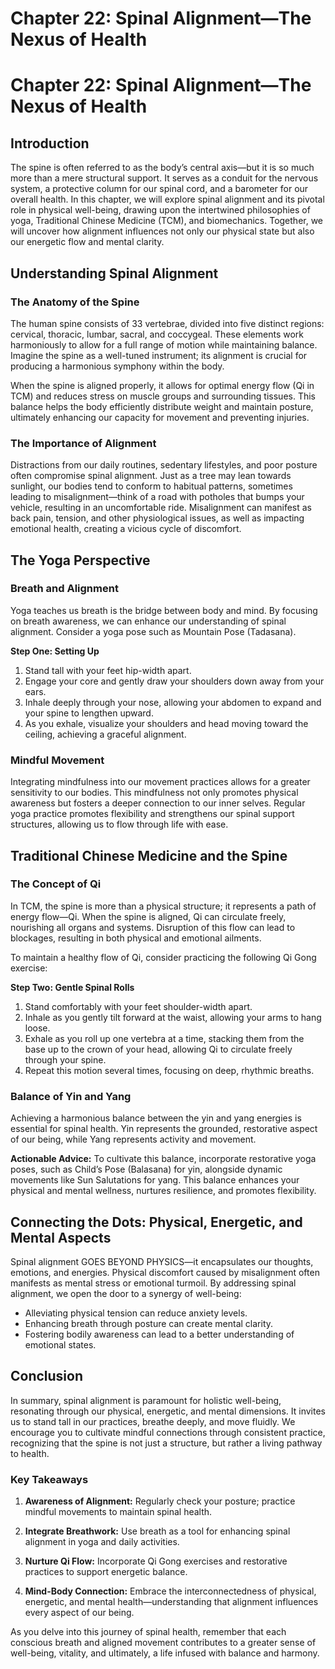 # Chapter 22: Spinal Alignment—The Nexus of Health

# Chapter 22: Spinal Alignment—The Nexus of Health

## Introduction

The spine is often referred to as the body’s central axis—but it is so much more than a mere structural support. It serves as a conduit for the nervous system, a protective column for our spinal cord, and a barometer for our overall health. In this chapter, we will explore spinal alignment and its pivotal role in physical well-being, drawing upon the intertwined philosophies of yoga, Traditional Chinese Medicine (TCM), and biomechanics. Together, we will uncover how alignment influences not only our physical state but also our energetic flow and mental clarity.

## Understanding Spinal Alignment

### The Anatomy of the Spine

The human spine consists of 33 vertebrae, divided into five distinct regions: cervical, thoracic, lumbar, sacral, and coccygeal. These elements work harmoniously to allow for a full range of motion while maintaining balance. Imagine the spine as a well-tuned instrument; its alignment is crucial for producing a harmonious symphony within the body. 

When the spine is aligned properly, it allows for optimal energy flow (Qi in TCM) and reduces stress on muscle groups and surrounding tissues. This balance helps the body efficiently distribute weight and maintain posture, ultimately enhancing our capacity for movement and preventing injuries.

### The Importance of Alignment

Distractions from our daily routines, sedentary lifestyles, and poor posture often compromise spinal alignment. Just as a tree may lean towards sunlight, our bodies tend to conform to habitual patterns, sometimes leading to misalignment—think of a road with potholes that bumps your vehicle, resulting in an uncomfortable ride. Misalignment can manifest as back pain, tension, and other physiological issues, as well as impacting emotional health, creating a vicious cycle of discomfort.

## The Yoga Perspective

### Breath and Alignment

Yoga teaches us breath is the bridge between body and mind. By focusing on breath awareness, we can enhance our understanding of spinal alignment. Consider a yoga pose such as Mountain Pose (Tadasana). 

**Step One: Setting Up**

1. Stand tall with your feet hip-width apart. 
2. Engage your core and gently draw your shoulders down away from your ears.
3. Inhale deeply through your nose, allowing your abdomen to expand and your spine to lengthen upward.
4. As you exhale, visualize your shoulders and head moving toward the ceiling, achieving a graceful alignment.

### Mindful Movement

Integrating mindfulness into our movement practices allows for a greater sensitivity to our bodies. This mindfulness not only promotes physical awareness but fosters a deeper connection to our inner selves. Regular yoga practice promotes flexibility and strengthens our spinal support structures, allowing us to flow through life with ease.

## Traditional Chinese Medicine and the Spine

### The Concept of Qi

In TCM, the spine is more than a physical structure; it represents a path of energy flow—Qi. When the spine is aligned, Qi can circulate freely, nourishing all organs and systems. Disruption of this flow can lead to blockages, resulting in both physical and emotional ailments.

To maintain a healthy flow of Qi, consider practicing the following Qi Gong exercise:

**Step Two: Gentle Spinal Rolls**

1. Stand comfortably with your feet shoulder-width apart.
2. Inhale as you gently tilt forward at the waist, allowing your arms to hang loose.
3. Exhale as you roll up one vertebra at a time, stacking them from the base up to the crown of your head, allowing Qi to circulate freely through your spine.
4. Repeat this motion several times, focusing on deep, rhythmic breaths.

### Balance of Yin and Yang

Achieving a harmonious balance between the yin and yang energies is essential for spinal health. Yin represents the grounded, restorative aspect of our being, while Yang represents activity and movement.

**Actionable Advice:** To cultivate this balance, incorporate restorative yoga poses, such as Child’s Pose (Balasana) for yin, alongside dynamic movements like Sun Salutations for yang. This balance enhances your physical and mental wellness, nurtures resilience, and promotes flexibility.

## Connecting the Dots: Physical, Energetic, and Mental Aspects

Spinal alignment GOES BEYOND PHYSICS—it encapsulates our thoughts, emotions, and energies. Physical discomfort caused by misalignment often manifests as mental stress or emotional turmoil. By addressing spinal alignment, we open the door to a synergy of well-being: 

- Alleviating physical tension can reduce anxiety levels.
- Enhancing breath through posture can create mental clarity.
- Fostering bodily awareness can lead to a better understanding of emotional states.

## Conclusion

In summary, spinal alignment is paramount for holistic well-being, resonating through our physical, energetic, and mental dimensions. It invites us to stand tall in our practices, breathe deeply, and move fluidly. We encourage you to cultivate mindful connections through consistent practice, recognizing that the spine is not just a structure, but rather a living pathway to health.

### Key Takeaways

1. **Awareness of Alignment:** Regularly check your posture; practice mindful movements to maintain spinal health.
   
2. **Integrate Breathwork:** Use breath as a tool for enhancing spinal alignment in yoga and daily activities.
   
3. **Nurture Qi Flow:** Incorporate Qi Gong exercises and restorative practices to support energetic balance.
   
4. **Mind-Body Connection:** Embrace the interconnectedness of physical, energetic, and mental health—understanding that alignment influences every aspect of our being.

As you delve into this journey of spinal health, remember that each conscious breath and aligned movement contributes to a greater sense of well-being, vitality, and ultimately, a life infused with balance and harmony.